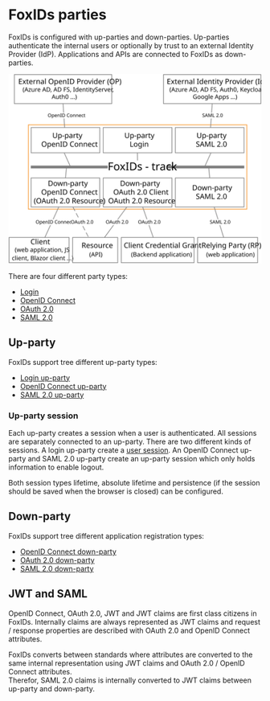 ﻿# FoxIDs parties

FoxIDs is configured with up-parties and down-parties. Up-parties authenticate the internal users or optionally by trust to an external Identity Provider (IdP). Applications and APIs are connected to FoxIDs as down-parties.

![FoxIDs up-parties and down-parties](images/parties.svg)

There are four different party types:

- [Login](login.md)
- [OpenID Connect](oidc.md)
- [OAuth 2.0](oauth-2.0.md)
- [SAML 2.0](saml-2.0.md)

## Up-party

FoxIDs support tree different up-party types:

- [Login up-party](login.md)
- [OpenID Connect up-party](up-party-oidc.md)
- [SAML 2.0 up-party](up-party-saml-2.0.md)


### Up-party session
Each up-party creates a session when a user is authenticated. All sessions are separately connected to an up-party. There are two different kinds of sessions.
A login up-party create a [user session](login.md#configure-user-session). An OpenID Connect up-party and SAML 2.0 up-party create an up-party session which only holds information to enable logout. 

Both session types lifetime, absolute lifetime and persistence (if the session should be saved when the browser is closed) can be configured.


## Down-party

FoxIDs support tree different application registration types:

- [OpenID Connect down-party](down-party-oidc.md)
- [OAuth 2.0 down-party](down-party-oauth-2.0.md)
- [SAML 2.0 down-party](down-party-saml-2.0.md)

## JWT and SAML 
OpenID Connect, OAuth 2.0, JWT and JWT claims are first class citizens in FoxIDs. Internally claims are always represented as JWT claims and request / response properties are described with OAuth 2.0 and OpenID Connect attributes. 

FoxIDs converts between standards where attributes are converted to the same internal representation using JWT claims and OAuth 2.0 / OpenID Connect attributes.  
Therefor, SAML 2.0 claims is internally converted to JWT claims between up-party and down-party.
